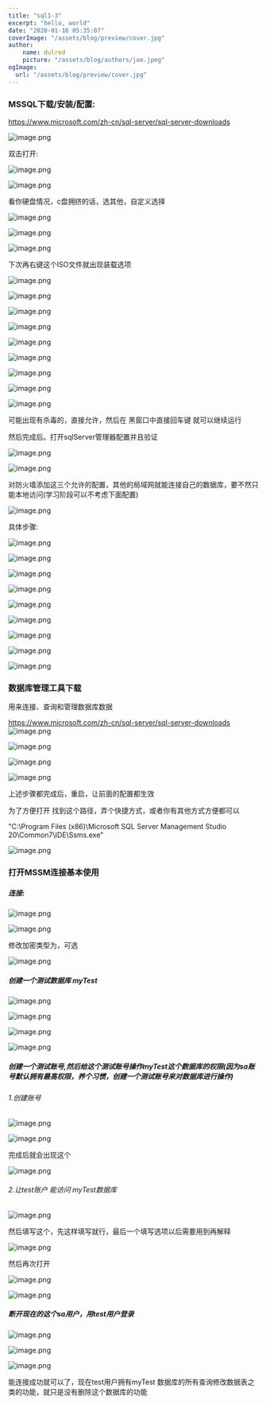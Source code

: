 ```yaml
---
title: "sql1-3"
excerpt: "hello, world"
date: "2020-01-16 05:35:07"
coverImage: "/assets/blog/preview/cover.jpg"
author:
    name: dulred
    picture: "/assets/blog/authors/joe.jpeg"
ogImage:
  url: "/assets/blog/preview/cover.jpg"
---
```


### MSSQL下载/安装/配置:

https://www.microsoft.com/zh-cn/sql-server/sql-server-downloads

![image.png](/assets/blog/sql1-3/mssql1.png)



双击打开:

![image.png](/assets/blog/sql1-3/mssql2.png)

![image.png](/assets/blog/sql1-3/mssql3.png)

看你硬盘情况，c盘拥挤的话，选其他，自定义选择

![image.png](/assets/blog/sql1-3/mssql4.png)





![image.png](/assets/blog/sql1-3/mssql5.png)


![image.png](/assets/blog/sql1-3/mssql6.png)

下次再右键这个ISO文件就出现装载选项

![image.png](/assets/blog/sql1-3/mssql7.png)



![image.png](/assets/blog/sql1-3/mssql8.png)



![image.png](/assets/blog/sql1-3/mssql9.png)


![image.png](/assets/blog/sql1-3/mssql10.png)



![image.png](/assets/blog/sql1-3/mssql11.png)



![image.png](/assets/blog/sql1-3/mssql12.png)



![image.png](/assets/blog/sql1-3/mssql13.png)



![image.png](/assets/blog/sql1-3/mssql14.png)


![image.png](/assets/blog/sql1-3/mssql15.png)

可能出现有杀毒的，直接允许，然后在 黑窗口中直接回车键 就可以继续运行



然后完成后。打开sqlServer管理器配置并且验证

![image.png](/assets/blog/sql1-3/mssql16.png)



![image.png](/assets/blog/sql1-3/mssql17.png)



对防火墙添加这三个允许的配置，其他的局域网就能连接自己的数据库，要不然只能本地访问(学习阶段可以不考虑下面配置)



![image.png](/assets/blog/sql1-3/mssql18.png)

具体步骤:

![image.png](/assets/blog/sql1-3/mssql19.png)

![image.png](/assets/blog/sql1-3/mssql20.png)

![image.png](/assets/blog/sql1-3/mssql21.png)


![image.png](/assets/blog/sql1-3/mssql22.png)








![image.png](/assets/blog/sql1-3/mssql23.png)




![image.png](/assets/blog/sql1-3/mssql24.png)


![image.png](/assets/blog/sql1-3/mssql25.png)


![image.png](/assets/blog/sql1-3/mssql26.png)




![image.png](/assets/blog/sql1-3/mssql27.png)




### 数据库管理工具下载

用来连接、查询和管理数据库数据

https://www.microsoft.com/zh-cn/sql-server/sql-server-downloads
![image.png](/assets/blog/sql1-3/mssql28.png)



![image.png](/assets/blog/sql1-3/mssql29.png)




![image.png](/assets/blog/sql1-3/mssql30.png)




![image.png](/assets/blog/sql1-3/mssql31.png)


上述步骤都完成后，重启，让前面的配置都生效





为了方便打开 找到这个路径，弄个快捷方式，或者你有其他方式方便都可以

"C:\Program Files (x86)\Microsoft SQL Server Management Studio 20\Common7\IDE\Ssms.exe"  

![image.png](/assets/blog/sql1-3/mssql32.png)



### 打开MSSM连接基本使用

##### 连接:

![image.png](/assets/blog/sql1-3/mssql33.png)

![image.png](/assets/blog/sql1-3/mssql34.png)

修改加密类型为，可选

![image.png](/assets/blog/sql1-3/mssql35.png)



##### 创建一个测试数据库 myTest

![image.png](/assets/blog/sql1-3/mssql36.png)



![image.png](/assets/blog/sql1-3/mssql37.png)

![image.png](/assets/blog/sql1-3/mssql38.png)

![image.png](/assets/blog/sql1-3/mssql39.png)



##### 创建一个测试账号,然后给这个测试账号操作myTest这个数据库的权限(因为sa账号默认拥有最高权限，养个习惯，创建一个测试账号来对数据库进行操作)

###### 1.创建账号

![image.png](/assets/blog/sql1-3/mssql40.png)

![image.png](/assets/blog/sql1-3/mssql41.png)

完成后就会出现这个

![image.png](/assets/blog/sql1-3/mssql42.png)


###### 2.让test账户 能访问 myTest数据库

![image.png](/assets/blog/sql1-3/mssql43.png)

然后填写这个，先这样填写就行，最后一个填写选项以后需要用到再解释

![image.png](/assets/blog/sql1-3/mssql44.png)



然后再次打开

![image.png](/assets/blog/sql1-3/mssql45.png)



![image.png](/assets/blog/sql1-3/mssql46.png)




##### 断开现在的这个sa用户，用test用户登录

![image.png](/assets/blog/sql1-3/mssql47.png)



![image.png](/assets/blog/sql1-3/mssql48.png)

![image.png](/assets/blog/sql1-3/mssql49.png)

能连接成功就可以了，现在test用户拥有myTest 数据库的所有查询修改数据表之类的功能，就只是没有删除这个数据库的功能